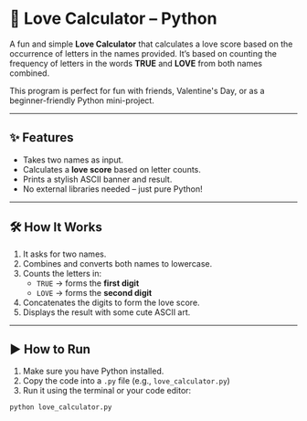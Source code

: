 # 💖 Love Calculator – Python

A fun and simple **Love Calculator** that calculates a love score based on the occurrence of letters in the names provided. It’s based on counting the frequency of letters in the words **TRUE** and **LOVE** from both names combined.

This program is perfect for fun with friends, Valentine's Day, or as a beginner-friendly Python mini-project.

---

## ✨ Features

- Takes two names as input.
- Calculates a **love score** based on letter counts.
- Prints a stylish ASCII banner and result.
- No external libraries needed – just pure Python!

---

## 🛠️ How It Works

1. It asks for two names.
2. Combines and converts both names to lowercase.
3. Counts the letters in:
   - `TRUE` → forms the **first digit**
   - `LOVE` → forms the **second digit**
4. Concatenates the digits to form the love score.
5. Displays the result with some cute ASCII art.

---

## ▶️ How to Run

1. Make sure you have Python installed.
2. Copy the code into a `.py` file (e.g., `love_calculator.py`)
3. Run it using the terminal or your code editor:

```bash
python love_calculator.py
